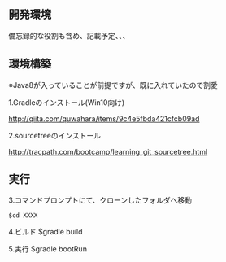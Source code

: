 ## 開発環境
備忘録的な役割も含め、記載予定、、、

## 環境構築
※Java8が入っていることが前提ですが、既に入れていたので割愛

1.Gradleのインストール(Win10向け)

http://qiita.com/quwahara/items/9c4e5fbda421cfcb09ad

2.sourcetreeのインストール

http://tracpath.com/bootcamp/learning_git_sourcetree.html

## 実行
3.コマンドプロンプトにて、クローンしたフォルダへ移動

```$cd XXXX```

4.ビルド
$gradle build

5.実行
$gradle bootRun
